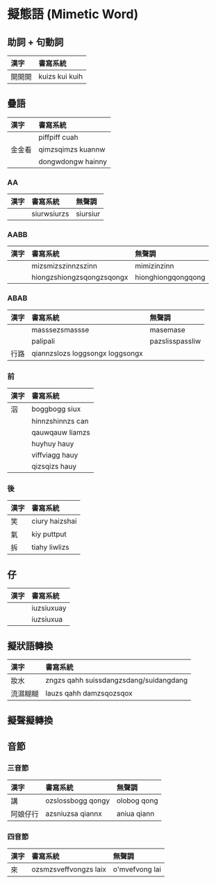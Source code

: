 # 擬態語 (Mimetic Word)

## 助詞 + 句動詞

| 漢字 | 書寫系統 |
| :--- | :--- |
| 開開開 | kuizs kui kuih |

## 疊語

| 漢字 | 書寫系統 |
| :--- | :--- |
| | piffpiff cuah |
| 金金看 | qimzsqimzs kuannw |
| | dongwdongw hainny |

### AA

| 漢字 | 書寫系統 | 無聲調 |
| :--- | :--- | :--- |
| | siurwsiurzs | siursiur |

### AABB

| 漢字 | 書寫系統 | 無聲調 |
| :--- | :--- | :--- |
| | mizsmizszinnzszinn | mimizinzinn |
| | hiongzshiongzsqongzsqongx | hionghiongqongqong |

### ABAB

| 漢字 | 書寫系統 | 無聲調 |
| :--- | :--- | :--- |
| | masssezsmassse | masemase |
| | palipali | pazslisspassliw |
| 行路 | qiannzslozs loggsongx loggsongx |

### 前

| 漢字 | 書寫系統 |
| :--- | :--- |
| 泅 | boggbogg siux |
|| hinnzshinnzs can |
|| qauwqauw liamzs |
|| huyhuy hauy |
|| viffviagg hauy |
|| qizsqizs hauy |

### 後

| 漢字 | 書寫系統 |
| :--- | :--- |
| 笑 | ciury haizshai |
| 氣 | kiy puttput |
| 拆 | tiahy liwlizs |

## 仔

| 漢字 | 書寫系統 |
| :--- | :--- |
|| iuzsiuxuay |
|| iuzsiuxua |

## 擬狀語轉換

| 漢字 | 書寫系統 |
| :--- | :--- |
| 妝水 | zngzs qahh suissdangzsdang/suidangdang |
| 流濕糊糊 | lauzs qahh damzsqozsqox |

## 擬聲擬轉換

## 音節

### 三音節

| 漢字 | 書寫系統 | 無聲調 |
| :--- | :--- | :--- |
| 講 | ozslossbogg qongy | olobog qong |
| 阿娘仔行 | azsniuzsa qiannx | aniua qiann |

### 四音節

| 漢字 | 書寫系統 | 無聲調 |
| :--- | :--- | :--- |
| 來 | ozsmzsveffvongzs laix | o'mvefvong lai |

